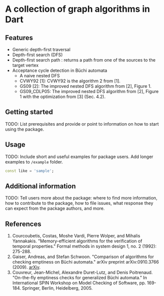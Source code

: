 <!-- 
This README describes the package. If you publish this package to pub.dev,
this README's contents appear on the landing page for your package.

For information about how to write a good package README, see the guide for
[writing package pages](https://dart.dev/guides/libraries/writing-package-pages). 

For general information about developing packages, see the Dart guide for
[creating packages](https://dart.dev/guides/libraries/create-library-packages)
and the Flutter guide for
[developing packages and plugins](https://flutter.dev/developing-packages). 
-->

# A collection of graph algorithms in Dart

## Features

- Generic depth-first traversal
- Depth-first search (DFS)
- Depth-first search path : returns a path from one of the sources to the target vertex
- Acceptance cycle detection in Büchi automata
  - A naive nested DFS
  - CVWY92 [1]: CVWY92 is the algorithm 2 from [1].
  - GS09 [2]: The improved nested DFS algorithm from [2], Figure 1.
  - GS09_CDLP05: The improved nested DFS algorithm from [2], Figure 1 with the optimization from [3] (Sec. 4.2).

## Getting started

TODO: List prerequisites and provide or point to information on how to
start using the package.

## Usage

TODO: Include short and useful examples for package users. Add longer examples
to `/example` folder. 

```dart
const like = 'sample';
```

## Additional information

TODO: Tell users more about the package: where to find more information, how to 
contribute to the package, how to file issues, what response they can expect 
from the package authors, and more.

## References

1. Courcoubetis, Costas, Moshe Vardi, Pierre Wolper, and Mihalis Yannakakis. "Memory-efficient algorithms for the verification of temporal properties." Formal methods in system design 1, no. 2 (1992): 275-288.
2. Gaiser, Andreas, and Stefan Schwoon. "Comparison of algorithms for checking emptiness on Büchi automata." arXiv preprint arXiv:0910.3766 (2009). [arXiv](https://arxiv.org/pdf/0910.3766.pdf).
3. Couvreur, Jean-Michel, Alexandre Duret-Lutz, and Denis Poitrenaud. "On-the-fly emptiness checks for generalized Büchi automata." In International SPIN Workshop on Model Checking of Software, pp. 169-184. Springer, Berlin, Heidelberg, 2005.
